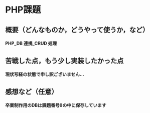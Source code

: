 # PHP課題

## 概要（どんなものか，どうやって使うか，など）
#### PHP_DB 連携_CRUD 処理<br>

## 苦戦した点，もう少し実装したかった点
#### 現状写経の状態で申し訳ございません…<br>

## 感想など（任意）
#### 卒業制作用のDBは課題番号9の中に保存しています<br>

